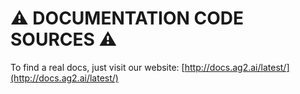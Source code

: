 # :warning: DOCUMENTATION CODE SOURCES :warning:

To find a real docs, just visit our website: [http://docs.ag2.ai/latest/](http://docs.ag2.ai/latest/)
